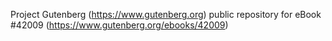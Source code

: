 Project Gutenberg (https://www.gutenberg.org) public repository for eBook #42009 (https://www.gutenberg.org/ebooks/42009)
